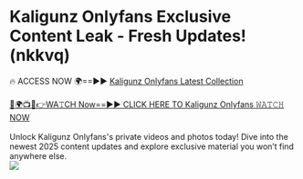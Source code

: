 # Kaligunz Onlyfans Exclusive Content Leak - Fresh Updates! (nkkvq)

🔥 ACCESS NOW 🌍==►► <a href="https://tinyurl.com/kvy9nzfs" rel="nofollow">Kaligunz Onlyfans Latest Collection</a>
<br><br>
[🔴🌍📺📱👉WA𝚃CH Now==►► CLICK HERE TO Kaligunz Onlyfans 𝚆𝙰𝚃𝙲𝙷 NOW](https://tinyurl.com/kvy9nzfs)
<br><br>
Unlock Kaligunz Onlyfans's private videos and photos today! Dive into the newest 2025 content updates and explore exclusive material you won’t find anywhere else.
<br>
<a href="https://tinyurl.com/kvy9nzfs" rel="nofollow" data-target="animated-image.originalLink"><img src="https://camo.githubusercontent.com/8a4f000d20f83aca3bf7ec5f350d767afa0574a8a352519fd8cfa583a6f93a33/68747470733a2f2f692e696d6775722e636f6d2f644a486b345a712e676966" data-canonical-src="https://i.imgur.com/dJHk4Zq.gif" style="max-width: 100%; display: inline-block;" data-target="animated-image.originalImage"></a>
<br>

